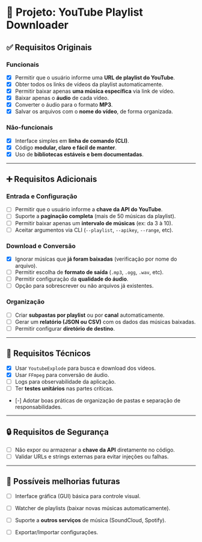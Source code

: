 # 🎵 Projeto: YouTube Playlist Downloader

## ✅ Requisitos Originais

### Funcionais
- [x] Permitir que o usuário informe uma **URL de playlist do YouTube**.
- [x] Obter todos os links de vídeos da playlist automaticamente.
- [x] Permitir baixar apenas **uma música específica** via link de vídeo.
- [x] Baixar apenas o **áudio** de cada vídeo.
- [x] Converter o áudio para o formato **MP3**.
- [x] Salvar os arquivos com o **nome do vídeo**, de forma organizada.

### Não-funcionais
- [x] Interface simples em **linha de comando (CLI)**.
- [x] Código **modular, claro e fácil de manter**.
- [x] Uso de **bibliotecas estáveis e bem documentadas**.

---

## ➕ Requisitos Adicionais

### Entrada e Configuração
- [ ] Permitir que o usuário informe a **chave da API do YouTube**.
- [ ] Suporte a **paginação completa** (mais de 50 músicas da playlist).
- [ ] Permitir baixar apenas um **intervalo de músicas** (ex: da 3 à 10).
- [ ] Aceitar argumentos via CLI (`--playlist`, `--apikey`, `--range`, etc).

### Download e Conversão
- [x] Ignorar músicas que **já foram baixadas** (verificação por nome do arquivo).
- [ ] Permitir escolha de **formato de saída** (`.mp3`, `.ogg`, `.wav`, etc).
- [ ] Permitir configuração da **qualidade do áudio**.
- [ ] Opção para sobrescrever ou não arquivos já existentes.

### Organização
- [ ] Criar **subpastas por playlist** ou por **canal** automaticamente.
- [ ] Gerar um **relatório (JSON ou CSV)** com os dados das músicas baixadas.
- [ ] Permitir configurar **diretório de destino**.

---

## 🧰 Requisitos Técnicos

- [x] Usar `YoutubeExplode` para busca e download dos vídeos.
- [x] Usar `FFmpeg` para conversão de áudio.
- [ ] Logs para observabilidade da aplicação.
- [ ] Ter **testes unitários** nas partes críticas.
- [-] Adotar boas práticas de organização de pastas e separação de responsabilidades.

---

## 🔒 Requisitos de Segurança

- [ ] Não expor ou armazenar a **chave da API** diretamente no código.
- [ ] Validar URLs e strings externas para evitar injeções ou falhas.

---

## 🔮 Possíveis melhorias futuras

- [ ] Interface gráfica (GUI) básica para controle visual.
- [ ] Watcher de playlists (baixar novas músicas automaticamente).
- [ ] Suporte a **outros serviços** de música (SoundCloud, Spotify).
- [ ] Exportar/Importar configurações.

